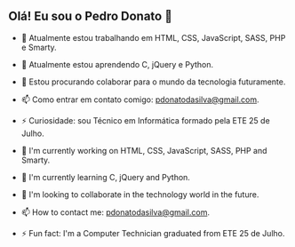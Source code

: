 ## Olá! Eu sou o Pedro Donato 👋

- 🔭 Atualmente estou trabalhando em HTML, CSS, JavaScript, SASS, PHP e Smarty.
- 🌱 Atualmente estou aprendendo C, jQuery e Python.
- 👯 Estou procurando colaborar para o mundo da tecnologia futuramente.
- 📫 Como entrar em contato comigo: pdonatodasilva@gmail.com.
- ⚡ Curiosidade: sou Técnico em Informática formado pela ETE 25 de Julho.

- 🔭 I'm currently working on HTML, CSS, JavaScript, SASS, PHP and Smarty.
- 🌱 I'm currently learning C, jQuery and Python.
- 👯 I'm looking to collaborate in the technology world in the future.
- 📫 How to contact me: pdonatodasilva@gmail.com.
- ⚡ Fun fact: I'm a Computer Technician graduated from ETE 25 de Julho.
